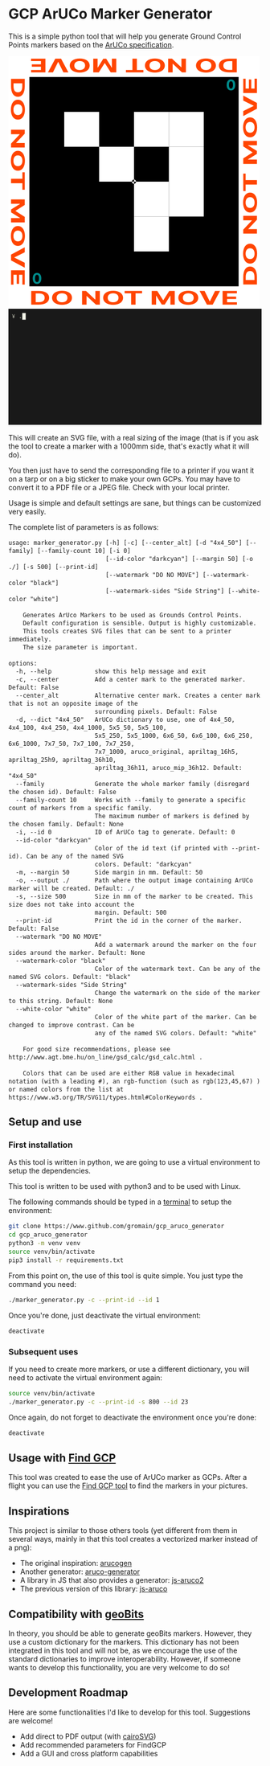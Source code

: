# GCP ArUCo Marker Generator

This is a simple python tool that will help you generate Ground Control Points
markers based on the [ArUCo
specification](https://www.uco.es/investiga/grupos/ava/node/26).


![Marker example](docs/example.png)
![Script demo](docs/demo.gif)


This will create an SVG file, with a real sizing of the image (that is if you
ask the tool to create a marker with a 1000mm side, that's exactly what it will
do).

You then just have to send the corresponding file to a printer if you want it on
a tarp or on a big sticker to make your own GCPs. You may have to convert it to
a PDF file or a JPEG file. Check with your local printer.

Usage is simple and default settings are sane, but things can be customized very
easily.

The complete list of parameters is as follows:
```
usage: marker_generator.py [-h] [-c] [--center_alt] [-d "4x4_50"] [--family] [--family-count 10] [-i 0]
                           [--id-color "darkcyan"] [--margin 50] [-o ./] [-s 500] [--print-id]
                           [--watermark "DO NO MOVE"] [--watermark-color "black"]
                           [--watermark-sides "Side String"] [--white-color "white"]

    Generates ArUco Markers to be used as Grounds Control Points.
    Default configuration is sensible. Output is highly customizable.
    This tools creates SVG files that can be sent to a printer immediately.
    The size parameter is important.

options:
  -h, --help            show this help message and exit
  -c, --center          Add a center mark to the generated marker. Default: False
  --center_alt          Alternative center mark. Creates a center mark that is not an opposite image of the
                        surrounding pixels. Default: False
  -d, --dict "4x4_50"   ArUCo dictionary to use, one of 4x4_50, 4x4_100, 4x4_250, 4x4_1000, 5x5_50, 5x5_100,
                        5x5_250, 5x5_1000, 6x6_50, 6x6_100, 6x6_250, 6x6_1000, 7x7_50, 7x7_100, 7x7_250,
                        7x7_1000, aruco_original, apriltag_16h5, apriltag_25h9, apriltag_36h10,
                        apriltag_36h11, aruco_mip_36h12. Default: "4x4_50"
  --family              Generate the whole marker family (disregard the chosen id). Default: False
  --family-count 10     Works with --family to generate a specific count of markers from a specific family.
                        The maximum number of markers is defined by the chosen family. Default: None
  -i, --id 0            ID of ArUCo tag to generate. Default: 0
  --id-color "darkcyan"
                        Color of the id text (if printed with --print-id). Can be any of the named SVG
                        colors. Default: "darkcyan"
  -m, --margin 50       Side margin in mm. Default: 50
  -o, --output ./       Path where the output image containing ArUCo marker will be created. Default: ./
  -s, --size 500        Size in mm of the marker to be created. This size does not take into account the
                        margin. Default: 500
  --print-id            Print the id in the corner of the marker. Default: False
  --watermark "DO NO MOVE"
                        Add a watermark around the marker on the four sides around the marker. Default: None
  --watermark-color "black"
                        Color of the watermark text. Can be any of the named SVG colors. Default: "black"
  --watermark-sides "Side String"
                        Change the watermark on the side of the marker to this string. Default: None
  --white-color "white"
                        Color of the white part of the marker. Can be changed to improve contrast. Can be
                        any of the named SVG colors. Default: "white"

    For good size recommendations, please see http://www.agt.bme.hu/on_line/gsd_calc/gsd_calc.html .

    Colors that can be used are either RGB value in hexadecimal notation (with a leading #), an rgb-function (such as rgb(123,45,67) ) or named colors from the list at https://www.w3.org/TR/SVG11/types.html#ColorKeywords .
```


## Setup and use
### First installation
As this tool is written in python, we are going to use a virtual environment to
setup the dependencies.

This tool is written to be used with python3 and to be used with Linux.

The following commands should be typed in a
[terminal](https://ubuntu.com/tutorials/command-line-for-beginners#1-overview)
to setup the environment:
```bash
git clone https://www.github.com/gromain/gcp_aruco_generator
cd gcp_aruco_generator
python3 -m venv venv
source venv/bin/activate
pip3 install -r requirements.txt
```

From this point on, the use of this tool is quite simple. You just type the
command you need:
```bash
./marker_generator.py -c --print-id --id 1
```

Once you're done, just deactivate the virtual environment:
```bash
deactivate
```


### Subsequent uses
If you need to create more markers, or use a different dictionary, you will
need to activate the virtual environment again:
```bash
source venv/bin/activate
./marker_generator.py -c --print-id -s 800 --id 23
```

Once again, do not forget to deactivate the environment once you're done:
```bash
deactivate
```


## Usage with [Find GCP](https://github.com/zsiki/Find-GCP)
This tool was created to ease the use of ArUCo marker as GCPs. After a flight
you can use the [Find GCP tool](https://github.com/zsiki/Find-GCP) to find the
markers in your pictures.


## Inspirations
This project is similar to those others tools (yet different from them in
several ways, mainly in that this tool creates a vectorized marker instead of
a png):

- The original inspiration: [arucogen](https://github.com/okalachev/arucogen)
- Another generator: [aruco-generator](https://github.com/fdcl-gwu/aruco_generator)
- A library in JS that also provides a generator: [js-aruco2](https://damianofalcioni.github.io/js-aruco2/)
- The previous version of this library: [js-aruco](https://github.com/jcmellado/js-aruco)


## Compatibility with [geoBits](https://github.com/dronemapper-io/aruco-geobits)
In theory, you should be able to generate geoBits markers. However, they use a
custom dictionary for the markers. This dictionary has not been integrated in
this tool and will not be, as we encourage the use of the standard dictionaries
to improve interoperability. However, if someone wants to develop this
functionality, you are very welcome to do so!


## Development Roadmap
Here are some functionalities I'd like to develop for this tool. Suggestions are
welcome!

- Add direct to PDF output (with [cairoSVG](https://cairosvg.org/documentation/))
- Add recommended parameters for FindGCP
- Add a GUI and cross platform capabilities
